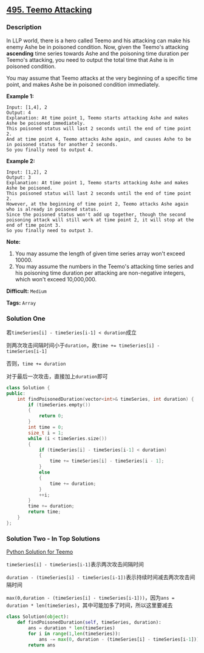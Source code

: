 ## [495. Teemo Attacking](https://leetcode.com/problems/teemo-attacking/#/description)

### Description

In LLP world, there is a hero called Teemo and his attacking can make his enemy Ashe be in poisoned condition. Now, given the Teemo's attacking **ascending** time series towards Ashe and the poisoning time duration per Teemo's attacking, you need to output the total time that Ashe is in poisoned condition.

You may assume that Teemo attacks at the very beginning of a specific time point, and makes Ashe be in poisoned condition immediately.

**Example 1:**

```
Input: [1,4], 2
Output: 4
Explanation: At time point 1, Teemo starts attacking Ashe and makes Ashe be poisoned immediately. 
This poisoned status will last 2 seconds until the end of time point 2. 
And at time point 4, Teemo attacks Ashe again, and causes Ashe to be in poisoned status for another 2 seconds. 
So you finally need to output 4.

```

**Example 2:**

```
Input: [1,2], 2
Output: 3
Explanation: At time point 1, Teemo starts attacking Ashe and makes Ashe be poisoned. 
This poisoned status will last 2 seconds until the end of time point 2. 
However, at the beginning of time point 2, Teemo attacks Ashe again who is already in poisoned status. 
Since the poisoned status won't add up together, though the second poisoning attack will still work at time point 2, it will stop at the end of time point 3. 
So you finally need to output 3.

```

**Note:**

1. You may assume the length of given time series array won't exceed 10000.
2. You may assume the numbers in the Teemo's attacking time series and his poisoning time duration per attacking are non-negative integers, which won't exceed 10,000,000.



**Difficult:** `Medium`

**Tags:** `Array`



### Solution One

若`timeSeries[i] - timeSeries[i-1] < duration`成立

则两次攻击间隔时间小于`duration`，故`time += timeSeries[i] - timeSeries[i-1]`

否则，`time += duration`

对于最后一次攻击，直接加上`duration`即可

```c++
class Solution {
public:
	int findPoisonedDuration(vector<int>& timeSeries, int duration) {
		if (timeSeries.empty())
		{
			return 0;
		}
		int time = 0;
		size_t i = 1;
		while (i < timeSeries.size())
		{
			if (timeSeries[i] - timeSeries[i-1] < duration)
			{
				time += timeSeries[i] - timeSeries[i - 1];
			}
			else
			{
				time += duration;
			}
			++i;
		}
		time += duration;
		return time;
	}
};
```



### Solution Two - In Top Solutions

[Python Solution for Teemo](https://discuss.leetcode.com/topic/77360/python-solution-for-teemo)

`timeSeries[i] - timeSeries[i-1]`表示两次攻击间隔时间

`duration - (timeSeries[i] - timeSeries[i-1])`表示持续时间减去两次攻击间隔时间

`max(0,duration - (timeSeries[i] - timeSeries[i-1]))`，因为`ans = duration * len(timeSeries)`，其中可能加多了时间，所以这里要减去

```python
class Solution(object):
    def findPoisonedDuration(self, timeSeries, duration):
        ans = duration * len(timeSeries)
        for i in range(1,len(timeSeries)):
            ans -= max(0, duration - (timeSeries[i] - timeSeries[i-1]))
        return ans
```



